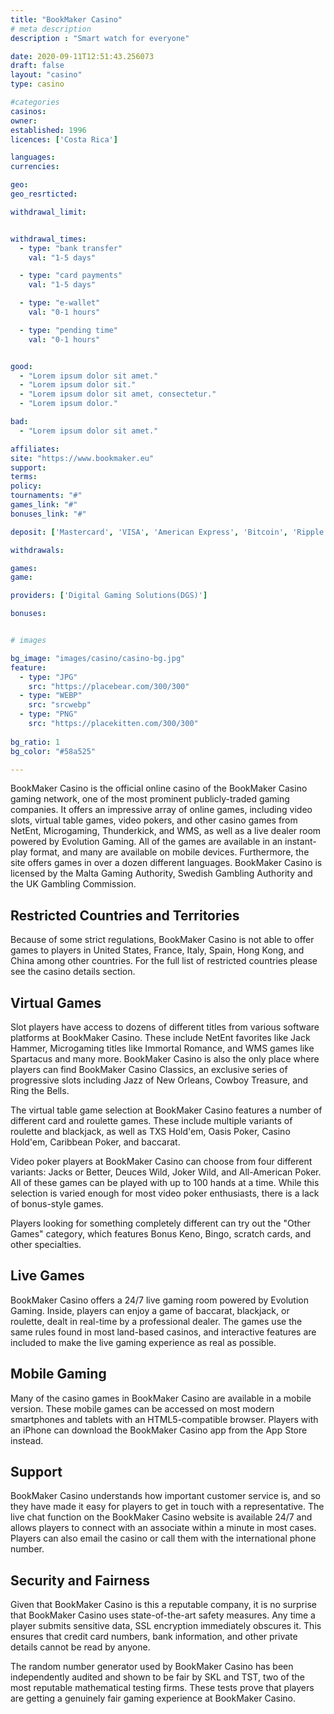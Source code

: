 ```yaml
---
title: "BookMaker Casino"
# meta description
description : "Smart watch for everyone"

date: 2020-09-11T12:51:43.256073
draft: false
layout: "casino" 
type: casino

#categories
casinos: 
owner: 
established: 1996
licences: ['Costa Rica']

languages: 
currencies: 

geo: 
geo_resrticted: 

withdrawal_limit:


withdrawal_times:
  - type: "bank transfer"
    val: "1-5 days"

  - type: "card payments"
    val: "1-5 days"

  - type: "e-wallet"
    val: "0-1 hours"

  - type: "pending time"
    val: "0-1 hours"


good:
  - "Lorem ipsum dolor sit amet."
  - "Lorem ipsum dolor sit."
  - "Lorem ipsum dolor sit amet, consectetur."
  - "Lorem ipsum dolor."

bad:
  - "Lorem ipsum dolor sit amet."

affiliates: 
site: "https://www.bookmaker.eu"
support: 
terms:
policy:
tournaments: "#"
games_link: "#"
bonuses_link: "#"

deposit: ['Mastercard', 'VISA', 'American Express', 'Bitcoin', 'Ripple', 'EOS', 'Decred', 'RCN', 'LBRY credits', 'Potcoin', 'District0x', 'OmiseGo', 'Basic Attention Token', 'Swarm City', 'WeTrust', 'Tether', 'Edgeless', 'Aragon', 'Bancor', 'Wings', 'Lisk', 'Civic', 'Maidsafe', 'Matchpool', 'Nem', 'Numeraire', 'Nxt', 'Golem', 'Gamecredits', 'iExec', 'Storj', 'Check', 'Person2Person', 'MoneyGram', 'Dogecoin', 'Ethereum', 'Litecoin', 'Bitcoin Cash', 'Zcash', 'Dash', 'Digibyte', 'Bitcoingold', 'Ethereum classic', 'Bank wire', 'Komodo', 'Stellar', 'Cardano', 'Tron', 'Augur', 'Salt', 'Qtum', 'Gnosis']

withdrawals: 

games: 
game:

providers: ['Digital Gaming Solutions(DGS)']

bonuses:


# images

bg_image: "images/casino/casino-bg.jpg"  
feature:
  - type: "JPG" 
    src: "https://placebear.com/300/300"
  - type: "WEBP"
    src: "srcwebp"
  - type: "PNG"
    src: "https://placekitten.com/300/300"  
 
bg_ratio: 1 
bg_color: "#58a525"  

---
```


BookMaker Casino is the official online casino of the BookMaker Casino gaming network, one of the most prominent publicly-traded gaming companies. It offers an impressive array of online games, including video slots, virtual table games, video pokers, and other casino games from NetEnt, Microgaming, Thunderkick, and WMS, as well as a live dealer room powered by Evolution Gaming. All of the games are available in an instant-play format, and many are available on mobile devices. Furthermore, the site offers games in over a dozen different languages. BookMaker Casino is licensed by the Malta Gaming Authority, Swedish Gambling Authority and the UK Gambling Commission.

## Restricted Countries and Territories
Because of some strict regulations, BookMaker Casino is not able to offer games to players in United States, France, Italy, Spain, Hong Kong, and China among other countries. For the full list of restricted countries please see the casino details section.

## Virtual Games
Slot players have access to dozens of different titles from various software platforms at BookMaker Casino. These include NetEnt favorites like Jack Hammer, Microgaming titles like Immortal Romance, and WMS games like Spartacus and many more. BookMaker Casino is also the only place where players can find BookMaker Casino Classics, an exclusive series of progressive slots including Jazz of New Orleans, Cowboy Treasure, and Ring the Bells.

The virtual table game selection at BookMaker Casino features a number of different card and roulette games. These include multiple variants of roulette and blackjack, as well as TXS Hold'em, Oasis Poker, Casino Hold'em, Caribbean Poker, and baccarat.

Video poker players at BookMaker Casino can choose from four different variants: Jacks or Better, Deuces Wild, Joker Wild, and All-American Poker. All of these games can be played with up to 100 hands at a time. While this selection is varied enough for most video poker enthusiasts, there is a lack of bonus-style games.

Players looking for something completely different can try out the "Other Games" category, which features Bonus Keno, Bingo, scratch cards, and other specialties.

## Live Games
BookMaker Casino offers a 24/7 live gaming room powered by Evolution Gaming. Inside, players can enjoy a game of baccarat, blackjack, or roulette, dealt in real-time by a professional dealer. The games use the same rules found in most land-based casinos, and interactive features are included to make the live gaming experience as real as possible.

## Mobile Gaming
Many of the casino games in BookMaker Casino are available in a mobile version. These mobile games can be accessed on most modern smartphones and tablets with an HTML5-compatible browser. Players with an iPhone can download the BookMaker Casino app from the App Store instead.

## Support
BookMaker Casino understands how important customer service is, and so they have made it easy for players to get in touch with a representative. The live chat function on the BookMaker Casino website is available 24/7 and allows players to connect with an associate within a minute in most cases. Players can also email the casino or call them with the international phone number.

## Security and Fairness
Given that BookMaker Casino is this a reputable company, it is no surprise that BookMaker Casino uses state-of-the-art safety measures. Any time a player submits sensitive data, SSL encryption immediately obscures it. This ensures that credit card numbers, bank information, and other private details cannot be read by anyone.

The random number generator used by BookMaker Casino has been independently audited and shown to be fair by SKL and TST, two of the most reputable mathematical testing firms. These tests prove that players are getting a genuinely fair gaming experience at BookMaker Casino.